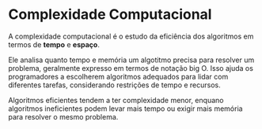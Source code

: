 # Complexidade Computacional

A complexidade computacional é o estudo da eficiência dos algoritmos em termos de **tempo** e **espaço**.

Ele analisa quanto tempo e memória um algotitmo precisa para resolver um problema, geralmente expresso em termos de notação big O. Isso ajuda os programadores a escolherem algoritmos adequados para lidar com diferentes tarefas, considerando restrições de tempo e recursos.

Algoritmos eficientes tendem a ter complexidade menor, enquano algoritmos ineficientes podem levar mais tempo ou exigir mais memória para resolver o mesmo problema.
